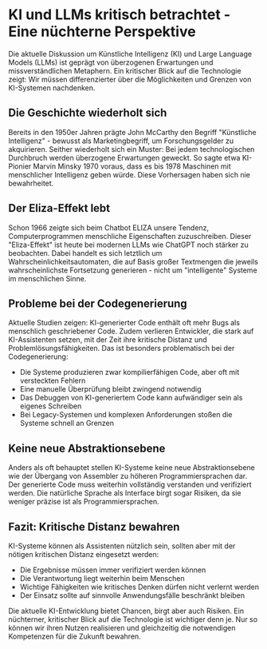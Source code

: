 # KI und LLMs kritisch betrachtet - Eine nüchterne Perspektive

Die aktuelle Diskussion um Künstliche Intelligenz (KI) und Large Language Models (LLMs) ist geprägt von überzogenen Erwartungen und missverständlichen Metaphern. Ein kritischer Blick auf die Technologie zeigt: Wir müssen differenzierter über die Möglichkeiten und Grenzen von KI-Systemen nachdenken.

## Die Geschichte wiederholt sich

Bereits in den 1950er Jahren prägte John McCarthy den Begriff "Künstliche Intelligenz" - bewusst als Marketingbegriff, um Forschungsgelder zu akquirieren. Seither wiederholt sich ein Muster: Bei jedem technologischen Durchbruch werden überzogene Erwartungen geweckt. So sagte etwa KI-Pionier Marvin Minsky 1970 voraus, dass es bis 1978 Maschinen mit menschlicher Intelligenz geben würde. Diese Vorhersagen haben sich nie bewahrheitet.

## Der Eliza-Effekt lebt

Schon 1966 zeigte sich beim Chatbot ELIZA unsere Tendenz, Computerprogrammen menschliche Eigenschaften zuzuschreiben. Dieser "Eliza-Effekt" ist heute bei modernen LLMs wie ChatGPT noch stärker zu beobachten. Dabei handelt es sich letztlich um Wahrscheinlichkeitsautomaten, die auf Basis großer Textmengen die jeweils wahrscheinlichste Fortsetzung generieren - nicht um "intelligente" Systeme im menschlichen Sinne.

## Probleme bei der Codegenerierung

Aktuelle Studien zeigen: KI-generierter Code enthält oft mehr Bugs als menschlich geschriebener Code. Zudem verlieren Entwickler, die stark auf KI-Assistenten setzen, mit der Zeit ihre kritische Distanz und Problemlösungsfähigkeiten. Das ist besonders problematisch bei der Codegenerierung:

- Die Systeme produzieren zwar kompilierfähigen Code, aber oft mit versteckten Fehlern
- Eine manuelle Überprüfung bleibt zwingend notwendig
- Das Debuggen von KI-generiertem Code kann aufwändiger sein als eigenes Schreiben
- Bei Legacy-Systemen und komplexen Anforderungen stoßen die Systeme schnell an Grenzen

## Keine neue Abstraktionsebene

Anders als oft behauptet stellen KI-Systeme keine neue Abstraktionsebene wie der Übergang von Assembler zu höheren Programmiersprachen dar. Der generierte Code muss weiterhin vollständig verstanden und verifiziert werden. Die natürliche Sprache als Interface birgt sogar Risiken, da sie weniger präzise ist als Programmiersprachen.

## Fazit: Kritische Distanz bewahren

KI-Systeme können als Assistenten nützlich sein, sollten aber mit der nötigen kritischen Distanz eingesetzt werden:

- Die Ergebnisse müssen immer verifiziert werden können
- Die Verantwortung liegt weiterhin beim Menschen
- Wichtige Fähigkeiten wie kritisches Denken dürfen nicht verlernt werden
- Der Einsatz sollte auf sinnvolle Anwendungsfälle beschränkt bleiben

Die aktuelle KI-Entwicklung bietet Chancen, birgt aber auch Risiken. Ein nüchterner, kritischer Blick auf die Technologie ist wichtiger denn je. Nur so können wir ihren Nutzen realisieren und gleichzeitig die notwendigen Kompetenzen für die Zukunft bewahren.